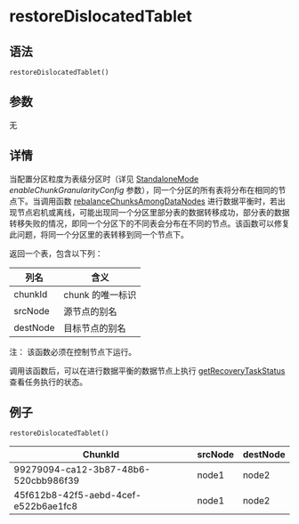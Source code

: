 # restoreDislocatedTablet

## 语法

`restoreDislocatedTablet()`

## 参数

无

## 详情

当配置分区粒度为表级分区时（详见 [StandaloneMode](../../db_distr_comp/cfg/standalone.html)
*enableChunkGranularityConfig* 参数），同一个分区的所有表将分布在相同的节点下。当调用函数 [rebalanceChunksAmongDataNodes](rebalanceChunksAmongDataNodes.html)
进行数据平衡时，若出现节点宕机或离线，可能出现同一个分区里部分表的数据转移成功，部分表的数据转移失败的情况，即同一个分区下的不同表会分布在不同的节点。该函数可以修复此问题，将同一个分区里的表转移到同一个节点下。

返回一个表，包含以下列：

| 列名 | 含义 |
| --- | --- |
| chunkId | chunk 的唯一标识 |
| srcNode | 源节点的别名 |
| destNode | 目标节点的别名 |

注： 该函数必须在控制节点下运行。

调用该函数后，可以在进行数据平衡的数据节点上执行 [getRecoveryTaskStatus](../g/getRecoveryTaskStatus.html) 查看任务执行的状态。

## 例子

```
restoreDislocatedTablet()
```

| ChunkId | srcNode | destNode |
| --- | --- | --- |
| 99279094-ca12-3b87-48b6-520cbb986f39 | node1 | node2 |
| 45f612b8-42f5-aebd-4cef-e522b6ae1fc8 | node1 | node2 |

